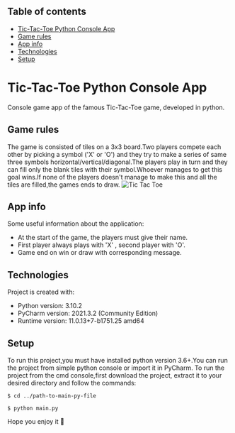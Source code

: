 ## Table of contents
* [Tic-Tac-Toe Python Console App](#project-title)
* [Game rules](#game-rules)
* [App info](#app-info)
* [Technologies](#technologies)
* [Setup](#setup)

# Tic-Tac-Toe Python Console App
Console game app of the famous Tic-Tac-Toe game, developed in python.

## Game rules
The game is consisted of tiles on a 3x3 board.Two players compete each other by picking a symbol ('X' or 'O') and they try to make a series of same three symbols horizontal/vertical/diagonal.The players play in turn and they can fill only the blank tiles with their symbol.Whoever manages to get this goal wins.If none of the players doesn't manage to make this and all the tiles are filled,the games ends to draw.
![Tic Tac Toe](https://media2.giphy.com/media/ChzovjKPuEiYe8ePih/giphy.gif?cid=ecf05e47q6svx1ab2kx343wh4fozkuba3h852pvp99osj5bj&rid=giphy.gif&ct=g)

## App info
Some useful information about the application:
* At the start of the game, the players must give their name.
* First player always plays with 'X' , second player with 'O'.
* Game end on win or draw with corresponding message.

## Technologies
Project is created with:
* Python version: 3.10.2
* PyCharm version: 2021.3.2 (Community Edition)
* Runtime version: 11.0.13+7-b1751.25 amd64 

## Setup
To run this project,you must have installed python version 3.6+.You can run the project from simple python console or import it in PyCharm.
To run the project from the cmd console,first download the project, extract it to your desired directory and follow the commands:

```
$ cd ../path-to-main-py-file
```
```
$ python main.py
```
Hope you enjoy it 🧡
